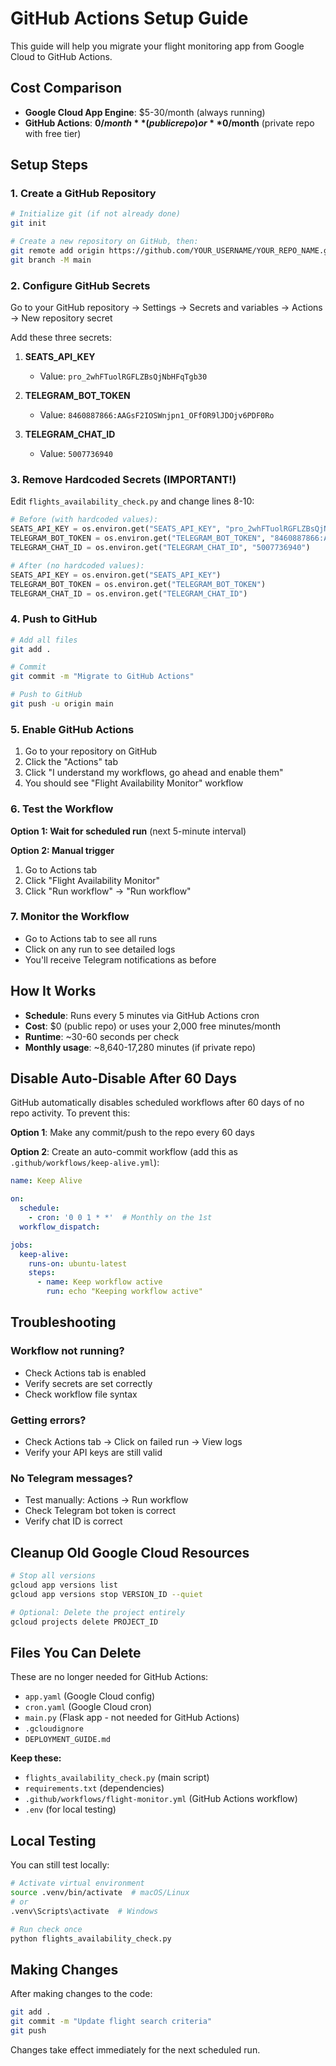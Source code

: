 # GitHub Actions Setup Guide

This guide will help you migrate your flight monitoring app from Google Cloud to GitHub Actions.

## Cost Comparison

- **Google Cloud App Engine**: $5-30/month (always running)
- **GitHub Actions**: **$0/month** (public repo) or **$0/month** (private repo with free tier)

## Setup Steps

### 1. Create a GitHub Repository

```bash
# Initialize git (if not already done)
git init

# Create a new repository on GitHub, then:
git remote add origin https://github.com/YOUR_USERNAME/YOUR_REPO_NAME.git
git branch -M main
```

### 2. Configure GitHub Secrets

Go to your GitHub repository → Settings → Secrets and variables → Actions → New repository secret

Add these three secrets:

1. **SEATS_API_KEY**
   - Value: `pro_2whFTuolRGFLZBsQjNbHFqTgb30`

2. **TELEGRAM_BOT_TOKEN**
   - Value: `8460887866:AAGsF2IOSWnjpn1_OFfOR9lJDOjv6PDF0Ro`

3. **TELEGRAM_CHAT_ID**
   - Value: `5007736940`

### 3. Remove Hardcoded Secrets (IMPORTANT!)

Edit `flights_availability_check.py` and change lines 8-10:

```python
# Before (with hardcoded values):
SEATS_API_KEY = os.environ.get("SEATS_API_KEY", "pro_2whFTuolRGFLZBsQjNbHFqTgb30")
TELEGRAM_BOT_TOKEN = os.environ.get("TELEGRAM_BOT_TOKEN", "8460887866:AAGsF2IOSWnjpn1_OFfOR9lJDOjv6PDF0Ro")
TELEGRAM_CHAT_ID = os.environ.get("TELEGRAM_CHAT_ID", "5007736940")

# After (no hardcoded values):
SEATS_API_KEY = os.environ.get("SEATS_API_KEY")
TELEGRAM_BOT_TOKEN = os.environ.get("TELEGRAM_BOT_TOKEN")
TELEGRAM_CHAT_ID = os.environ.get("TELEGRAM_CHAT_ID")
```

### 4. Push to GitHub

```bash
# Add all files
git add .

# Commit
git commit -m "Migrate to GitHub Actions"

# Push to GitHub
git push -u origin main
```

### 5. Enable GitHub Actions

1. Go to your repository on GitHub
2. Click the "Actions" tab
3. Click "I understand my workflows, go ahead and enable them"
4. You should see "Flight Availability Monitor" workflow

### 6. Test the Workflow

**Option 1: Wait for scheduled run** (next 5-minute interval)

**Option 2: Manual trigger**
1. Go to Actions tab
2. Click "Flight Availability Monitor"
3. Click "Run workflow" → "Run workflow"

### 7. Monitor the Workflow

- Go to Actions tab to see all runs
- Click on any run to see detailed logs
- You'll receive Telegram notifications as before

## How It Works

- **Schedule**: Runs every 5 minutes via GitHub Actions cron
- **Cost**: $0 (public repo) or uses your 2,000 free minutes/month
- **Runtime**: ~30-60 seconds per check
- **Monthly usage**: ~8,640-17,280 minutes (if private repo)

## Disable Auto-Disable After 60 Days

GitHub automatically disables scheduled workflows after 60 days of no repo activity. To prevent this:

**Option 1**: Make any commit/push to the repo every 60 days

**Option 2**: Create an auto-commit workflow (add this as `.github/workflows/keep-alive.yml`):

```yaml
name: Keep Alive

on:
  schedule:
    - cron: '0 0 1 * *'  # Monthly on the 1st
  workflow_dispatch:

jobs:
  keep-alive:
    runs-on: ubuntu-latest
    steps:
      - name: Keep workflow active
        run: echo "Keeping workflow active"
```

## Troubleshooting

### Workflow not running?
- Check Actions tab is enabled
- Verify secrets are set correctly
- Check workflow file syntax

### Getting errors?
- Check Actions tab → Click on failed run → View logs
- Verify your API keys are still valid

### No Telegram messages?
- Test manually: Actions → Run workflow
- Check Telegram bot token is correct
- Verify chat ID is correct

## Cleanup Old Google Cloud Resources

```bash
# Stop all versions
gcloud app versions list
gcloud app versions stop VERSION_ID --quiet

# Optional: Delete the project entirely
gcloud projects delete PROJECT_ID
```

## Files You Can Delete

These are no longer needed for GitHub Actions:
- `app.yaml` (Google Cloud config)
- `cron.yaml` (Google Cloud cron)
- `main.py` (Flask app - not needed for GitHub Actions)
- `.gcloudignore`
- `DEPLOYMENT_GUIDE.md`

**Keep these:**
- `flights_availability_check.py` (main script)
- `requirements.txt` (dependencies)
- `.github/workflows/flight-monitor.yml` (GitHub Actions workflow)
- `.env` (for local testing)

## Local Testing

You can still test locally:

```bash
# Activate virtual environment
source .venv/bin/activate  # macOS/Linux
# or
.venv\Scripts\activate  # Windows

# Run check once
python flights_availability_check.py
```

## Making Changes

After making changes to the code:

```bash
git add .
git commit -m "Update flight search criteria"
git push
```

Changes take effect immediately for the next scheduled run.
